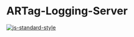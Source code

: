 # ARTag-Logging-Server

[![js-standard-style](https://img.shields.io/badge/code%20style-standard-brightgreen.svg)](http://standardjs.com)
